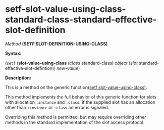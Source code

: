 setf-slot-value-using-class-standard-class-standard-effective-slot-definition
=============================================================================

*Method* **(SETF SLOT-DEFINITION-USING-CLASS)**

**Syntax:**

(`setf` (**slot-value-using-class** (*class* standard-class) *object* (*slot* standard-effective-slot-defintion)) *new-value*)

**Description:**

This is a method on the generic function[(setf slot-value-using-class)](setf-slot-value-using-class.md).

This method implements the full behavior of this generic function for slots with allocation `:instance` and `:class`. If the supplied slot has an allocation other than `:instance` or `:class` an error is signaled.

Overriding this method is permitted, but may require overriding other methods in the standard implementation of the slot access protocol.
